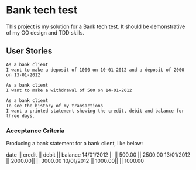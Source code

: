 # Bank tech test

This project is my solution for a Bank tech test. It should be demonstrative of my OO design and TDD skills.


## User Stories

```
As a bank client
I want to make a deposit of 1000 on 10-01-2012 and a deposit of 2000 on 13-01-2012
```

```
As a bank client
I want to make a withdrawal of 500 on 14-01-2012
```

```
As a bank client
To see the history of my transactions
I want a printed statement showing the credit, debit and balance for three days.
```

### Acceptance Criteria

Producing a bank statement for a bank client, like below:

date       || credit || debit   || balance
14/01/2012 ||        || 500.00  || 2500.00
13/01/2012 || 2000.00||         || 3000.00
10/01/2012 || 1000.00||         || 1000.00
